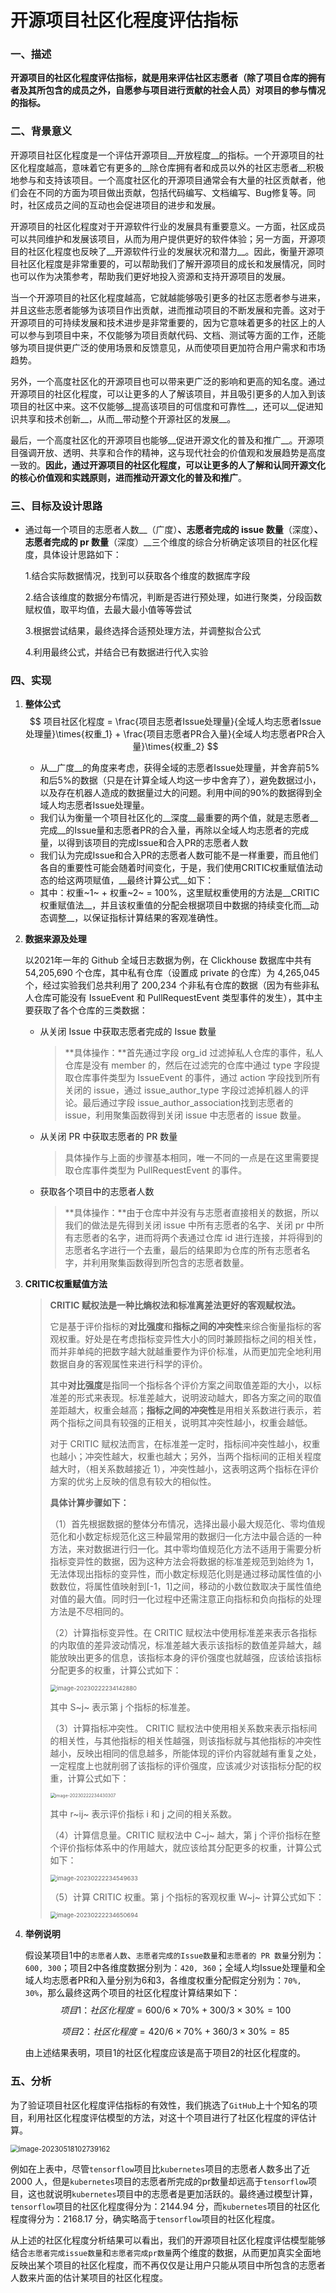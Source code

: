 # 开源项目社区化程度评估指标

### 一、描述

**开源项目的社区化程度评估指标，就是用来评估社区志愿者（除了项目仓库的拥有者及其所包含的成员之外，自愿参与项目进行贡献的社会人员）对项目的参与情况的指标。**

### 二、背景意义

开源项目社区化程度是一个评估开源项目__开放程度__的指标。一个开源项目的社区化程度越高，意味着它有更多的__除仓库拥有者和成员以外的社区志愿者__积极地参与和支持该项目。一个高度社区化的开源项目通常会有大量的社区贡献者，他们会在不同的方面为项目做出贡献，包括代码编写、文档编写、Bug修复等。同时，社区成员之间的互动也会促进项目的进步和发展。

开源项目的社区化程度对于开源软件行业的发展具有重要意义。一方面，社区成员可以共同维护和发展该项目，从而为用户提供更好的软件体验；另一方面，开源项目的社区化程度也反映了__开源软件行业的发展状况和潜力__。因此，衡量开源项目社区化程度是非常重要的，可以帮助我们了解开源项目的成长和发展情况，同时也可以作为决策参考，帮助我们更好地投入资源和支持开源项目的发展。

当一个开源项目的社区化程度越高，它就越能够吸引更多的社区志愿者参与进来，并且这些志愿者能够为该项目作出贡献，进而推动项目的不断发展和完善。这对于开源项目的可持续发展和技术进步是非常重要的，因为它意味着更多的社区上的人可以参与到项目中来，不仅能够为项目贡献代码、文档、测试等方面的工作，还能够为项目提供更广泛的使用场景和反馈意见，从而使项目更加符合用户需求和市场趋势。

另外，一个高度社区化的开源项目也可以带来更广泛的影响和更高的知名度。通过开源项目的社区化程度，可以让更多的人了解该项目，并且吸引更多的人加入到该项目的社区中来。这不仅能够__提高该项目的可信度和可靠性__，还可以__促进知识共享和技术创新__，从而__带动整个开源社区的发展__。

最后，一个高度社区化的开源项目也能够__促进开源文化的普及和推广__。开源项目强调开放、透明、共享和合作的精神，这与现代社会的价值观和发展趋势是高度一致的。__因此，通过开源项目的社区化程度，可以让更多的人了解和认同开源文化的核心价值观和实践原则，进而推动开源文化的普及和推广__。

### 三、目标及设计思路

- 通过每一个项目的志愿者人数__（广度）__、志愿者完成的 issue 数量__（深度）__、志愿者完成的 pr 数量__（深度）__三个维度的综合分析确定该项目的社区化程度，具体设计思路如下：

  1.结合实际数据情况，找到可以获取各个维度的数据库字段

  2.结合该维度的数据分布情况，判断是否进行预处理，如进行聚类，分段函数赋权值，取平均值，去最大最小值等等尝试

  3.根据尝试结果，最终选择合适预处理方法，并调整拟合公式

  4.利用最终公式，并结合已有数据进行代入实验

### 四、实现

1. **整体公式**
   $$
   项目社区化程度 = \frac{项目志愿者Issue处理量}{全域人均志愿者Issue处理量}\times{权重_1} + \frac{项目志愿者PR合入量}{全域人均志愿者PR合入量}\times{权重_2}
   $$

   - 从__广度__的角度来考虑，获得全域的志愿者Issue处理量，并舍弃前5%和后5%的数据（只是在计算全域人均这一步中舍弃了），避免数据过小，以及存在机器人造成的数据量过大的问题。利用中间的90%的数据得到全域人均志愿者Issue处理量。
   - 我们认为衡量一个项目社区化的__深度__最重要的两个值，就是志愿者__完成__的Issue量和志愿者PR的合入量，再除以全域人均志愿者的完成量，以得到该项目的完成Issue和合入PR的志愿者人数
   - 我们认为完成Issue和合入PR的志愿者人数可能不是一样重要，而且他们各自的重要性可能会随着时间变化，于是，我们使用CRITIC权重赋值法动态的给这两项赋值，__最终计算公式__如下：
   - 其中：权重~1~ + 权重~2~  = 100%，这里赋权重使用的方法是__CRITIC权重赋值法__，并且该权重值的分配会根据项目中数据的持续变化而__动态调整__，以保证指标计算结果的客观准确性。

2. **数据来源及处理**

   以2021年一年的 Github 全域日志数据为例，在 Clickhouse 数据库中共有 54,205,690 个仓库，其中私有仓库（设置成 private 的仓库）为 4,265,045 个，经过实验我们总共利用了 200,234 个非私有仓库的数据（因为有些非私人仓库可能没有 IssueEvent 和 PullRequestEvent 类型事件的发生），其中主要获取了各个仓库的三类数据：

   - 从关闭 Issue 中获取志愿者完成的 Issue 数量

     > **具体操作：**首先通过字段 org_id 过滤掉私人仓库的事件，私人仓库是没有 member 的，然后在过滤完的仓库中通过 type 字段提取仓库事件类型为 IssueEvent 的事件，通过 action 字段找到所有关闭的 issue，通过 issue_author_type 字段过滤掉机器人的评论。最后通过字段 issue_author_association找到志愿者的 issue，利用聚集函数得到关闭 issue 中志愿者的 issue 数量。

   - 从关闭 PR 中获取志愿者的 PR 数量

     > 具体操作与上面的步骤基本相同，唯一不同的一点是在这里需要提取仓库事件类型为 PullRequestEvent 的事件。

   - 获取各个项目中的志愿者人数

     > **具体操作：**由于仓库中并没有与志愿者直接相关的数据，所以我们的做法是先得到关闭 issue 中所有志愿者的名字、关闭 pr 中所有志愿者的名字，进而将两个表通过仓库 id 进行连接，并将得到的志愿者名字进行一个去重，最后的结果即为仓库的所有志愿者名字，并利用聚集函数得到所包含的志愿者数量。

3. **CRITIC权重赋值方法**

   > **CRITIC 赋权法是一种比熵权法和标准离差法更好的客观赋权法。**
   >
   > 它是基于评价指标的**对比强度**和**指标之间的冲突性**来综合衡量指标的客观权重。好处是在考虑指标变异性大小的同时兼顾指标之间的相关性，而并非单纯的把数字越大就越重要作为评价标准，从而更加完全地利用数据自身的客观属性来进行科学的评价。
   >
   > 其中**对比强度**是指同一个指标各个评价方案之间取值差距的大小，以标准差的形式来表现。标准差越大，说明波动越大，即各方案之间的取值差距越大，权重会越高；**指标之间的冲突性**是用相关系数进行表示，若两个指标之间具有较强的正相关，说明其冲突性越小，权重会越低。
   >
   > 对于 CRITIC 赋权法而言，在标准差一定时，指标间冲突性越小，权重也越小；冲突性越大，权重也越大；另外，当两个指标间的正相关程度越大时，（相关系数越接近 1），冲突性越小，这表明这两个指标在评价方案的优劣上反映的信息有较大的相似性。
   >
   > **具体计算步骤如下：**
   >
   > （1）首先根据数据的整体分布情况，选择出最小最大规范化、零均值规范化和小数定标规范化这三种最常用的数据归一化方法中最合适的一种方法，来对数据进行归一化。其中零均值规范化方法不适用于需要分析指标变异性的数据，因为这种方法会将数据的标准差规范到始终为 1，无法体现出指标的变异性，而小数定标规范化则是通过移动属性值的小数数位，将属性值映射到[-1，1]之间，移动的小数位数取决于属性值绝对值的最大值。同时归一化过程中还需注意正向指标和负向指标的处理方法是不尽相同的。
   >
   > （2）计算指标变异性。在 CRITIC 赋权法中使用标准差来表示各指标的内取值的差异波动情况，标准差越大表示该指标的数值差异越大，越能放映出更多的信息，该指标本身的评价强度也就越强，应该给该指标分配更多的权重，计算公式如下：
   >
   > <img src="https://gitee.com/xhyuaner/typora-image/raw/master/typora-images/image-20230222234142880.png" alt="image-20230222234142880" style="zoom: 67%;" />
   >
   > 其中 S~j~ 表示第 j 个指标的标准差。
   >
   > （3）计算指标冲突性。 CRITIC 赋权法中使用相关系数来表示指标间的相关性，与其他指标的相关性越强，则该指标就与其他指标的冲突性越小，反映出相同的信息越多，所能体现的评价内容就越有重复之处，一定程度上也就削弱了该指标的评价强度，应该减少对该指标分配的权重，计算公式如下：
   >
   > <img src="https://gitee.com/xhyuaner/typora-image/raw/master/typora-images/image-20230222234430307.png" alt="image-20230222234430307" style="zoom: 50%;" />
   >
   > 其中 r~ij~ 表示评价指标 i 和 j 之间的相关系数。
   >
   > （4）计算信息量。CRITIC 赋权法中 C~j~ 越大，第 j 个评价指标在整个评价指标体系中的作用越大，就应该给其分配更多的权重，计算公式如下：
   >
   > <img src="https://gitee.com/xhyuaner/typora-image/raw/master/typora-images/image-20230222234549633.png" alt="image-20230222234549633" style="zoom: 67%;" />
   >
   > （5）计算 CRITIC 权重。第 j 个指标的客观权重 W~j~ 计算公式如下：
   >
   > <img src="https://gitee.com/xhyuaner/typora-image/raw/master/typora-images/image-20230222234650694.png" alt="image-20230222234650694" style="zoom: 67%;" />

4. **举例说明**

   假设某项目1中的`志愿者人数`、`志愿者完成的Issue数量`和`志愿者的 PR 数量`分别为：`600, 300`；项目2中各维度数据分别为：`420, 360`；全域人均Issue处理量和全域人均志愿者PR和入量分别为6和3，各维度权重分配假定分别为：`70%, 30%`，那么最终这两个项目的社区化程度计算结果如下：
   $$
   项目1：社区化程度=600/6\times{70}\%+300/3 \times{30}\%=100
   $$

   $$
   项目2：社区化程度=420 / 6\times{70}\%+360 / 3\times{30}\%=85
   $$

   由上述结果表明，项目1的社区化程度应该是高于项目2的社区化程度的。

### 五、分析

为了验证项目社区化程度评估指标的有效性，我们挑选了`GitHub`上十个知名的项目，利用社区化程度评估模型的方法，对这十个项目进行了社区化程度的评估计算。

<img src="https://gitee.com/xhyuaner/typora-image/raw/master/typora-images/image-20230518102739162.png" alt="image-20230518102739162" style="zoom: 80%;" />

例如在上表中，尽管`tensorflow`项目比`kubernetes`项目的志愿者人数多出了近 2000 人，但是`kubernetes`项目的志愿者所完成的pr数量却远高于`tensorflow`项目，这也就说明`kubernetes`项目中的志愿者是更加活跃的。最终通过模型计算，`tensorflow`项目的社区化程度得分为：2144.94 分，而`kubernetes`项目的社区化程度得分为：2168.17 分，确实略高于`tensorflow`项目的社区化程度。

从上述的社区化程度分析结果可以看出，我们的开源项目社区化程度评估模型能够结合`志愿者完成issue数量`和`志愿者完成pr数量`两个维度的数据，从而更加真实全面地反映出某个项目的社区化程度，而不再仅仅是让用户只能从项目中所包含的志愿者人数来片面的估计某项目的社区化程度。






